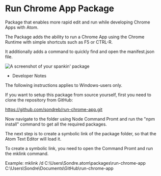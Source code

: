 # Run Chrome App Package

Package that enables more rapid edit and run while developing
Chrome Apps with Atom.

The Package adds the ability to run a Chrome App using the Chrome Runtime
with simple shortcuts such as F5 or CTRL-R.

It additionally adds a command to quickly find and open the manifest.json file.

![A screenshot of your spankin' package](https://f.cloud.github.com/assets/69169/2290250/c35d867a-a017-11e3-86be-cd7c5bf3ff9b.gif)

* Developer Notes

The following instructions applies to Windows-users only.

If you want to setup this package from source yourself, first you need to
clone the repository from GitHub:

https://github.com/sondreb/run-chrome-app.git

Now navigate to the folder using Node Command Promt and run the "npm install"
command to get all the required packages.

The next step is to create a symbolic link
of the package folder, so that the Atom Text Editor will load it.

To create a symbolic link, you need to open the Command Promt and run the
mklink command.

Example:
mklink /d C:\Users\Sondre\.atom\packages\run-chrome-app C:\Users\Sondre\Documents\GitHub\run-chrome-app
